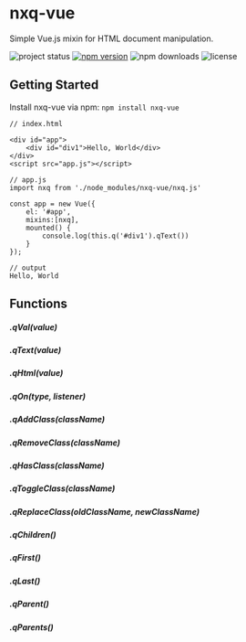 # nxq-vue

Simple Vue.js mixin for HTML document manipulation.

![project status](https://img.shields.io/badge/status-alpha-red.svg)
[![npm version](https://img.shields.io/npm/v/nxq-vue.svg)](https://www.npmjs.com/package/nxq-vue)
![npm downloads](https://img.shields.io/npm/dt/nxq-vue.svg)
![license](https://img.shields.io/github/license/norabx/nxq-vue.svg)


## Getting Started

Install nxq-vue via npm: `npm install nxq-vue`

```
// index.html

<div id="app">
    <div id="div1">Hello, World</div>
</div>
<script src="app.js"></script>

// app.js
import nxq from './node_modules/nxq-vue/nxq.js'

const app = new Vue({
    el: '#app',
    mixins:[nxq],
    mounted() {
        console.log(this.q('#div1').qText())
    }
});

// output
Hello, World
```

## Functions

##### .qVal(value)
##### .qText(value)
##### .qHtml(value)
##### .qOn(type, listener)
##### .qAddClass(className)
##### .qRemoveClass(className)
##### .qHasClass(className)
##### .qToggleClass(className)
##### .qReplaceClass(oldClassName, newClassName)
##### .qChildren()
##### .qFirst()
##### .qLast()
##### .qParent()
##### .qParents()
